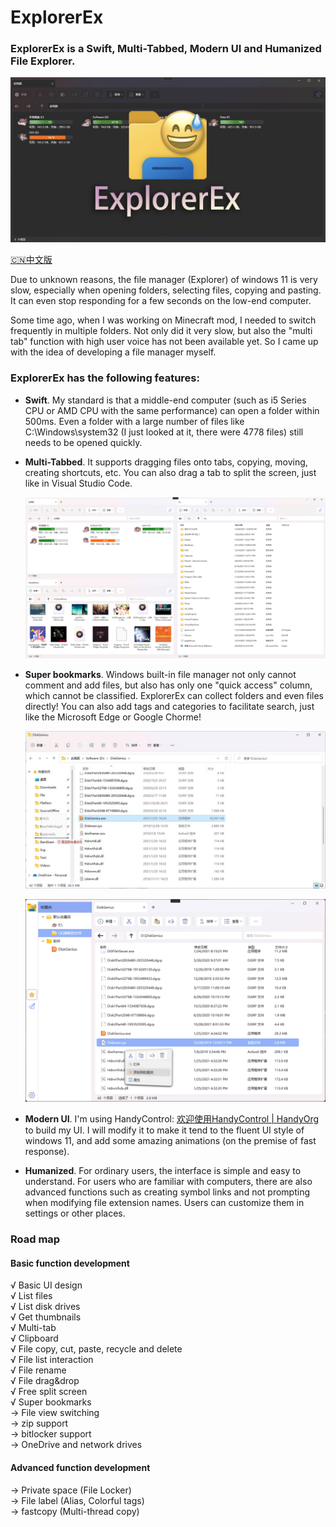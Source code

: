 # ExplorerEx

### ExplorerEx is a Swift, Multi-Tabbed, Modern UI and Humanized File Explorer.

![Preview](https://github.com/DearVa/ExplorerEx/blob/master/Images/preview.png)

[🇨🇳中文版](https://github.com/DearVa/ExplorerEx/blob/master/Readme_zh_CN.md)

Due to unknown reasons, the file manager (Explorer) of windows 11 is very slow, especially when opening folders, selecting files, copying and pasting. It can even stop responding for a few seconds on the low-end computer.

Some time ago, when I was working on Minecraft mod, I needed to switch frequently in multiple folders. Not only did it very slow, but also the "multi tab" function with high user voice has not been available yet. So I came up with the idea of developing a file manager myself.



### ExplorerEx has the following features:

* **Swift**. My standard is that a middle-end computer (such as i5 Series CPU or AMD CPU with the same performance) can open a folder within 500ms. Even a folder with a large number of files like C:\Windows\system32 (I just looked at it, there were 4778 files) still needs to be opened quickly.

* **Multi-Tabbed**. It supports dragging files onto tabs, copying, moving, creating shortcuts, etc. You can also drag a tab to split the screen, just like in Visual Studio Code.

  ![SplitScreen](https://github.com/DearVa/ExplorerEx/blob/master/Images/SplitScreen.png)

* **Super bookmarks**. Windows built-in file manager not only cannot comment and add files, but also has only one "quick access" column, which cannot be classified. ExplorerEx can collect folders and even files directly! You can also add tags and categories to facilitate search, just like the Microsoft Edge or Google Chorme!

  ![Explorer can't](https://github.com/DearVa/ExplorerEx/blob/master/Images/ExplorerCantAddFile.jpg)

  ![ExplorerEx Can](https://github.com/DearVa/ExplorerEx/blob/master/Images/SuperBookmarks.png)

* **Modern UI**. I'm using HandyControl: [欢迎使用HandyControl | HandyOrg](https://handyorg.github.io/handycontrol/) to build my UI. I will modify it to make it tend to the fluent UI style of windows 11, and add some amazing animations (on the premise of fast response).

* **Humanized**. For ordinary users, the interface is simple and easy to understand. For users who are familiar with computers, there are also advanced functions such as creating symbol links and not prompting when modifying file extension names. Users can customize them in settings or other places.

  

### Road map
#### Basic function development

√ Basic UI design  
√ List files  
√ List disk drives  
√ Get thumbnails  
√ Multi-tab  
√ Clipboard  
√ File copy, cut, paste, recycle and delete  
√ File list interaction  
√ File rename  
√ File drag&drop  
√ Free split screen  
√ Super bookmarks  
→ File view switching  
→ zip support  
→ bitlocker support  
→ OneDrive and network drives  

#### Advanced function development
→ Private space (File Locker)  
→ File label (Alias, Colorful tags)  
→ fastcopy (Multi-thread copy)   
